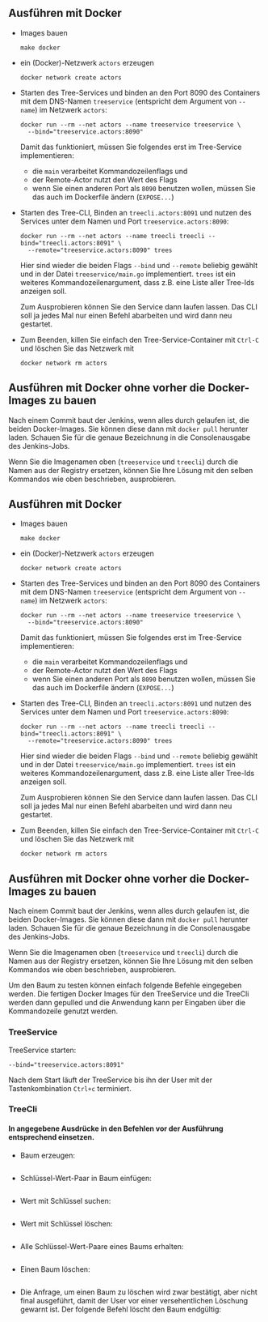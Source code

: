 ## Ausführen mit Docker

-   Images bauen

    ```
    make docker
    ```

-   ein (Docker)-Netzwerk `actors` erzeugen

    ```
    docker network create actors
    ```

-   Starten des Tree-Services und binden an den Port 8090 des Containers mit dem DNS-Namen
    `treeservice` (entspricht dem Argument von `--name`) im Netzwerk `actors`:

    ```
    docker run --rm --net actors --name treeservice treeservice \
      --bind="treeservice.actors:8090"
    ```

    Damit das funktioniert, müssen Sie folgendes erst im Tree-Service implementieren:

    -   die `main` verarbeitet Kommandozeilenflags und
    -   der Remote-Actor nutzt den Wert des Flags
    -   wenn Sie einen anderen Port als `8090` benutzen wollen,
        müssen Sie das auch im Dockerfile ändern (`EXPOSE...`)

-   Starten des Tree-CLI, Binden an `treecli.actors:8091` und nutzen des Services unter
    dem Namen und Port `treeservice.actors:8090`:

    ```
    docker run --rm --net actors --name treecli treecli --bind="treecli.actors:8091" \
      --remote="treeservice.actors:8090" trees
    ```

    Hier sind wieder die beiden Flags `--bind` und `--remote` beliebig gewählt und
    in der Datei `treeservice/main.go` implementiert. `trees` ist ein weiteres
    Kommandozeilenargument, dass z.B. eine Liste aller Tree-Ids anzeigen soll.

    Zum Ausprobieren können Sie den Service dann laufen lassen. Das CLI soll ja jedes
    Mal nur einen Befehl abarbeiten und wird dann neu gestartet.

-   Zum Beenden, killen Sie einfach den Tree-Service-Container mit `Ctrl-C` und löschen
    Sie das Netzwerk mit

    ```
    docker network rm actors
    ```

## Ausführen mit Docker ohne vorher die Docker-Images zu bauen

Nach einem Commit baut der Jenkins, wenn alles durch gelaufen ist, die beiden
Docker-Images. Sie können diese dann mit `docker pull` herunter laden. Schauen Sie für die
genaue Bezeichnung in die Consolenausgabe des Jenkins-Jobs.

Wenn Sie die Imagenamen oben (`treeservice` und `treecli`) durch die Namen aus der
Registry ersetzen, können Sie Ihre Lösung mit den selben Kommandos wie oben beschrieben,
ausprobieren.

## Ausführen mit Docker

-   Images bauen

    ```
    make docker
    ```

-   ein (Docker)-Netzwerk `actors` erzeugen

    ```
    docker network create actors
    ```

-   Starten des Tree-Services und binden an den Port 8090 des Containers mit dem DNS-Namen
    `treeservice` (entspricht dem Argument von `--name`) im Netzwerk `actors`:

    ```
    docker run --rm --net actors --name treeservice treeservice \
      --bind="treeservice.actors:8090"
    ```

    Damit das funktioniert, müssen Sie folgendes erst im Tree-Service implementieren:

    -   die `main` verarbeitet Kommandozeilenflags und
    -   der Remote-Actor nutzt den Wert des Flags
    -   wenn Sie einen anderen Port als `8090` benutzen wollen,
        müssen Sie das auch im Dockerfile ändern (`EXPOSE...`)

-   Starten des Tree-CLI, Binden an `treecli.actors:8091` und nutzen des Services unter
    dem Namen und Port `treeservice.actors:8090`:

    ```
    docker run --rm --net actors --name treecli treecli --bind="treecli.actors:8091" \
      --remote="treeservice.actors:8090" trees
    ```

    Hier sind wieder die beiden Flags `--bind` und `--remote` beliebig gewählt und
    in der Datei `treeservice/main.go` implementiert. `trees` ist ein weiteres
    Kommandozeilenargument, dass z.B. eine Liste aller Tree-Ids anzeigen soll.

    Zum Ausprobieren können Sie den Service dann laufen lassen. Das CLI soll ja jedes
    Mal nur einen Befehl abarbeiten und wird dann neu gestartet.

-   Zum Beenden, killen Sie einfach den Tree-Service-Container mit `Ctrl-C` und löschen
    Sie das Netzwerk mit

    ```
    docker network rm actors
    ```

## Ausführen mit Docker ohne vorher die Docker-Images zu bauen

Nach einem Commit baut der Jenkins, wenn alles durch gelaufen ist, die beiden
Docker-Images. Sie können diese dann mit `docker pull` herunter laden. Schauen Sie für die
genaue Bezeichnung in die Consolenausgabe des Jenkins-Jobs.

Wenn Sie die Imagenamen oben (`treeservice` und `treecli`) durch die Namen aus der
Registry ersetzen, können Sie Ihre Lösung mit den selben Kommandos wie oben beschrieben,
ausprobieren.

Um den Baum zu testen können einfach folgende Befehle eingegeben werden. Die fertigen Docker Images
für den TreeService und die TreeCli werden dann gepulled und die Anwendung kann per Eingaben über die
Kommandozeile genutzt werden.

### TreeService

TreeService starten:

```docker run --rm --net actors --name treeservice terraform.cs.hm.edu:5043/ob-vss-ws19-blatt-3-suedachse:PR-8-treeservice \
--bind="treeservice.actors:8091"
```

Nach dem Start läuft der TreeService bis ihn der User mit der Tastenkombination ```Ctrl+c``` terminiert.

### TreeCli

####  In <Klammern> angegebene Ausdrücke in den Befehlen vor der Ausführung entsprechend einsetzen. 

* Baum erzeugen:

```docker run --rm --net actors --name treecli terraform.cs.hm.edu:5043/ob-vss-ws19-blatt-3-suedachse:PR-8-treecli --bind="treecli.actors:8090" --remote="treeservice.actors:8091" newtree <int>
```

* Schlüssel-Wert-Paar in Baum einfügen:

```docker run --rm --net actors --name treecli terraform.cs.hm.edu:5043/ob-vss-ws19-blatt-3-suedachse:PR-8-treecli --bind="treecli.actors:8090" --remote="treeservice.actors:8091" --id=<Tree-ID> --token=<String> insert <int> <String>
``` 

* Wert mit Schlüssel suchen:

```docker run --rm --net actors --name treecli terraform.cs.hm.edu:5043/ob-vss-ws19-blatt-3-suedachse:PR-8-treecli --bind="treecli.actors:8090" --remote="treeservice.actors:8091" --id=<Tree-ID> --token=<String> search <int>
``` 

* Wert mit Schlüssel löschen:

```docker run --rm --net actors --name treecli terraform.cs.hm.edu:5043/ob-vss-ws19-blatt-3-suedachse:PR-8-treecli --bind="treecli.actors:8090" --remote="treeservice.actors:8091" --id=<Tree-ID> --token=<String> delete <int>
``` 

* Alle Schlüssel-Wert-Paare eines Baums erhalten:

```docker run --rm --net actors --name treecli terraform.cs.hm.edu:5043/ob-vss-ws19-blatt-3-suedachse:PR-8-treecli --bind="treecli.actors:8090" --remote="treeservice.actors:8091" --id=<Tree-ID> --token=<String> traverse
``` 

* Einen Baum löschen:

```docker run --rm --net actors --name treecli terraform.cs.hm.edu:5043/ob-vss-ws19-blatt-3-suedachse:PR-8-treecli --bind="treecli.actors:8090" --remote="treeservice.actors:8091" --id=<Tree-ID> --token=<String> deletetree
``` 

* Die Anfrage, um einen Baum zu löschen wird zwar bestätigt, aber nicht final ausgeführt, damit der User vor einer versehentlichen Löschung gewarnt ist. Der folgende Befehl löscht den Baum endgültig:

```docker run --rm --net actors --name treecli terraform.cs.hm.edu:5043/ob-vss-ws19-blatt-3-suedachse:PR-8-treecli --bind="treecli.actors:8090" --remote="treeservice.actors:8091" --id=<Tree-ID> --token=<String> forcetreedelete
``` 
